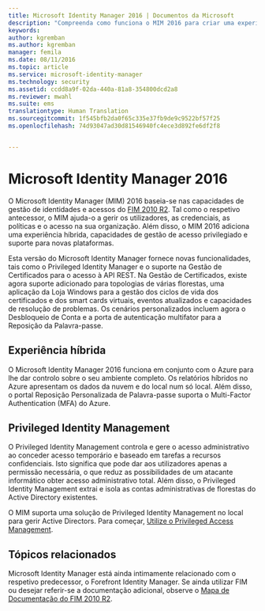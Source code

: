 ```yaml
---
title: Microsoft Identity Manager 2016 | Documentos da Microsoft
description: "Compreenda como funciona o MIM 2016 para criar uma experiência de gestão de identidades mais segura e conveniente na nuvem e no local."
keywords: 
author: kgremban
ms.author: kgremban
manager: femila
ms.date: 08/11/2016
ms.topic: article
ms.service: microsoft-identity-manager
ms.technology: security
ms.assetid: ccdd8a9f-02da-440a-81a8-354800dcd2a8
ms.reviewer: mwahl
ms.suite: ems
translationtype: Human Translation
ms.sourcegitcommit: 1f545bfb2da0f65c335e37fb9de9c9522bf57f25
ms.openlocfilehash: 74d93047ad30d81546940fc4ece3d892fe6df2f8


---
```


# <a name="microsoft-identity-manager-2016"></a>Microsoft Identity Manager 2016
O Microsoft Identity Manager (MIM) 2016 baseia-se nas capacidades de gestão de identidades e acessos do [FIM 2010 R2](https://technet.microsoft.com/library/jj133885.aspx). Tal como o respetivo antecessor, o MIM ajuda-o a gerir os utilizadores, as credenciais, as políticas e o acesso na sua organização.  Além disso, o MIM 2016 adiciona uma experiência híbrida, capacidades de gestão de acesso privilegiado e suporte para novas plataformas.

Esta versão do Microsoft Identity Manager fornece novas funcionalidades, tais como o Privileged Identity Manager e o suporte na Gestão de Certificados para o acesso à API REST. Na Gestão de Certificados, existe agora suporte adicionado para topologias de várias florestas, uma aplicação da Loja Windows para a gestão dos ciclos de vida dos certificados e dos smart cards virtuais, eventos atualizados e capacidades de resolução de problemas. Os cenários personalizados incluem agora o Desbloqueio de Conta e a porta de autenticação multifator para a Reposição da Palavra-passe.

## <a name="hybrid-experience"></a>Experiência híbrida
O Microsoft Identity Manager 2016 funciona em conjunto com o Azure para lhe dar controlo sobre o seu ambiente completo. Os relatórios híbridos no Azure apresentam os dados da nuvem e do local num só local. Além disso, o portal Reposição Personalizada de Palavra-passe suporta o Multi-Factor Authentication (MFA) do Azure.

## <a name="privileged-identity-management"></a>Privileged Identity Management
O Privileged Identity Management controla e gere o acesso administrativo ao conceder acesso temporário e baseado em tarefas a recursos confidenciais. Isto significa que pode dar aos utilizadores apenas a permissão necessária, o que reduz as possibilidades de um atacante informático obter acesso administrativo total. Além disso, o Privileged Identity Management extrai e isola as contas administrativas de florestas do Active Directory existentes.

O MIM suporta uma solução de Privileged Identity Management no local para gerir Active Directors. Para começar, [Utilize o Privileged Access Management](/microsoft-identity-manager/pam/privileged-identity-management-for-active-directory-domain-services).

## <a name="related-topics"></a>Tópicos relacionados
Microsoft Identity Manager está ainda intimamente relacionado com o respetivo predecessor, o Forefront Identity Manager. Se ainda utilizar FIM ou desejar referir-se a documentação adicional, observe o [Mapa de Documentação do FIM 2010 R2](https://technet.microsoft.com/library/jj133885.aspx).



<!--HONumber=Nov16_HO2-->



